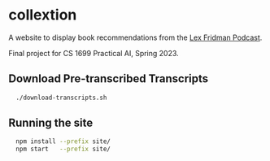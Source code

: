 # collextion

A website to display book recommendations from the [Lex Fridman Podcast](https://lexfridman.com/podcast/).

Final project for CS 1699 Practical AI, Spring 2023.

## Download Pre-transcribed Transcripts

  ```bash
    ./download-transcripts.sh
  ```

## Running the site

  ```bash
    npm install --prefix site/
    npm start   --prefix site/
  ``` 

